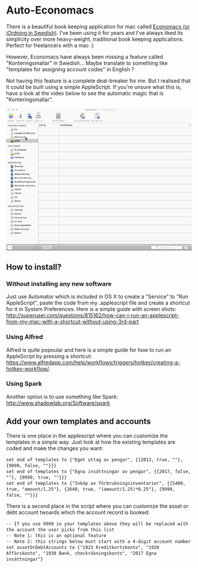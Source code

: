 # Auto-Economacs

There is a beautiful book keeping application for mac called [Economacs (or iOrdning in Swedish)](http://www.iordning.se/sv/hem.html). I've been using it for years and I've always liked its simplicity over more heavy-weight, traditional book keeping applications. Perfect for freelancers with a mac :)

However, Economacs have always been missing a feature called "Konteringsmallar" in Swedish... Maybe translate to something like "templates for assigning account codes" in English ?

Not having this feature is a complete deal-breaker for me. But I realised that it could be built using a simple AppleScript. If you're unsure what this is, have a look at the video below to see the automatic magic that is "Konteringsmallar".

![](https://github.com/Cottin/auto-economacs/blob/master/ae2.gif)


## How to install?

### Without installing any new software
Just use Automator which is included in OS X to create a "Service" to "Run AppleScript", paste the code from my .applescript file and create a shortcut for it in System Preferences.
Here is a simple guide with screen shots: http://superuser.com/questions/815162/how-can-i-run-an-applescript-from-my-mac-with-a-shortcut-without-using-3rd-part

### Using Alfred
Alfred is quite popoular and here is a simple guide for how to run an AppleScript by pressing a shortcut: https://www.alfredapp.com/help/workflows/triggers/hotkey/creating-a-hotkey-workflow/.

### Using Spark
Another option is to use something like Spark: http://www.shadowlab.org/Software/spark

## Add your own templates and accounts
There is one place in the applescript where you can customize the templates in a simple way. Just look at how the existing templates are coded and make the changes you want:

```
set end of templates to {"Eget uttag av pengar", {{2013, true, ""}, {9999, false, ""}}}
set end of templates to {"Egna insättningar av pengar", {{2017, false, ""}, {9999, true, ""}}}
set end of templates to {"Inköp av förbrukningsinventarier", {{5400, true, "amount/1.25"}, {2640, true, "(amount/1.25)*0.25"}, {9999, false, ""}}}
```

There is a second place in the script where you can customize the asset or debt account twoards which the account record is booked:

```
-- If you use 9999 in your templates above they will be replaced with the account the user picks from this list
-- Note 1: this is an optional feature
-- Note 2: this strings below must start with a 4-digit account number
set assetOrDebtAccounts to {"1923 Kreditkortskonto", "1920 Affärskonto", "1930 Bank, checkräkningskonto", "2017 Egna insättningar"}
```
